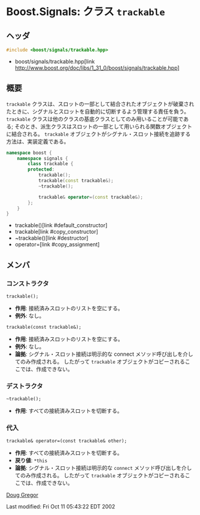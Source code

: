 # Boost.Signals: クラス `trackable`

## ヘッダ

```cpp
#include <boost/signals/trackable.hpp>
```
* boost/signals/trackable.hpp[link http://www.boost.org/doc/libs/1_31_0/boost/signals/trackable.hpp]

## 概要

`trackable` クラスは、スロットの一部として結合されたオブジェクトが破棄されたときに、シグナルとスロットを自動的に切断するよう管理する責任を負う。
`trackable` クラスは他のクラスの基底クラスとしてのみ用いることが可能である; そのとき、派生クラスはスロットの一部として用いられる関数オブジェクトに結合される。
`trackable` オブジェクトがシグナル・スロット接続を追跡する方法は、実装定義である。

```cpp
namespace boost {
	namespace signals {
		class trackable {
		protected:
			trackable();
			trackable(const trackable&);
			~trackable();

			trackable& operator=(const trackable&);
		};
	}
}
```
* trackable()[link #default_constructor]
* trackable[link #copy_constructor]
* ~trackable()[link #destructor]
* operator=[link #copy_assignment]

## メンバ

### コンストラクタ

<a id="default_constructor">`trackable();`</a>

- **作用**: 接続済みスロットのリストを空にする。
- **例外**: なし。

<a id="copy_constructor">`trackable(const trackable&);`</a>

- **作用**: 接続済みスロットのリストを空にする。
- **例外**: なし。
- **論拠**: シグナル・スロット接続は明示的な connect メソッド呼び出しを介してのみ作成される。
	したがって `trackable` オブジェクトがコピーされるここでは、作成できない。

### デストラクタ

<a id="destructor">`~trackable();`</a>

- **作用**: すべての接続済みスロットを切断する。

### 代入

<a id="copy_assignment">`trackable& operator=(const trackable& other);`</a>

- **作用**: すべての接続済みスロットを切断する。
- **戻り値**: `*this`
- **論拠**: シグナル・スロット接続は明示的な `connect` メソッド呼び出しを介してのみ作成される。
	したがって `trackable` オブジェクトがコピーされるここでは、作成できない。

[Doug Gregor](http://www.cs.rpi.edu/~gregod)

Last modified: Fri Oct 11 05:43:22 EDT 2002

